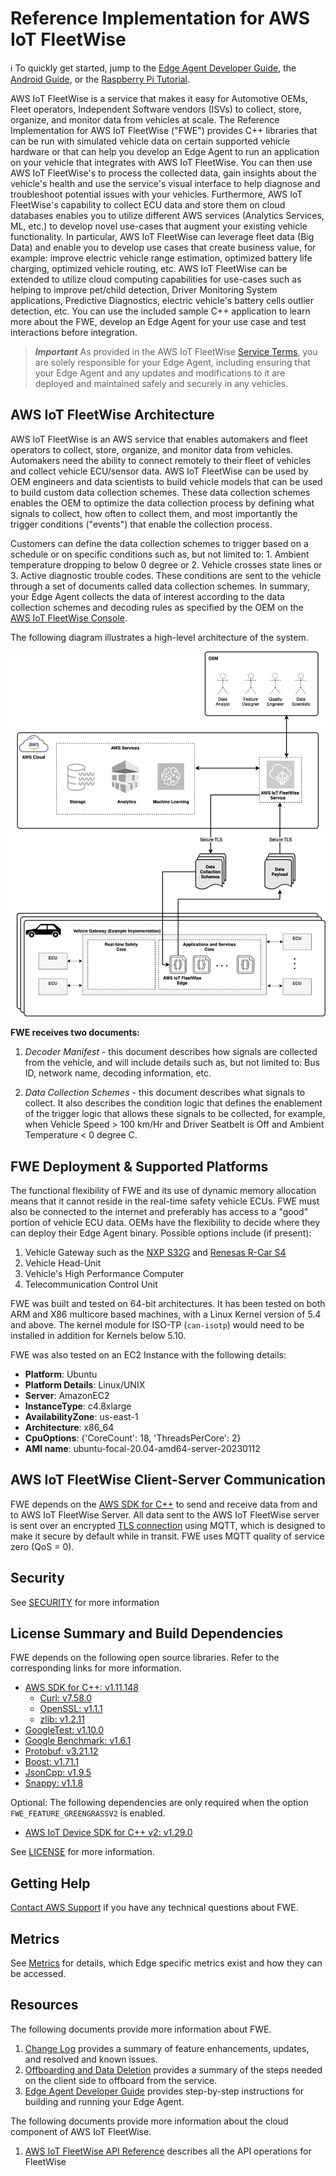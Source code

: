 # Reference Implementation for AWS IoT FleetWise

:information_source: To quickly get started, jump to the
[Edge Agent Developer Guide](./docs/dev-guide/edge-agent-dev-guide.md), the
[Android Guide](./tools/android-app/README.md), or the
[Raspberry Pi Tutorial](./docs/rpi-tutorial/raspberry-pi-tutorial.md).

AWS IoT FleetWise is a service that makes it easy for Automotive OEMs, Fleet operators, Independent
Software vendors (ISVs) to collect, store, organize, and monitor data from vehicles at scale. The
Reference Implementation for AWS IoT FleetWise ("FWE") provides C++ libraries that can be run with
simulated vehicle data on certain supported vehicle hardware or that can help you develop an Edge
Agent to run an application on your vehicle that integrates with AWS IoT FleetWise. You can then use
AWS IoT FleetWise's to process the collected data, gain insights about the vehicle's health and use
the service's visual interface to help diagnose and troubleshoot potential issues with your
vehicles. Furthermore, AWS IoT FleetWise's capability to collect ECU data and store them on cloud
databases enables you to utilize different AWS services (Analytics Services, ML, etc.) to develop
novel use-cases that augment your existing vehicle functionality. In particular, AWS IoT FleetWise
can leverage fleet data (Big Data) and enable you to develop use cases that create business value,
for example: improve electric vehicle range estimation, optimized battery life charging, optimized
vehicle routing, etc. AWS IoT FleetWise can be extended to utilize cloud computing capabilities for
use-cases such as helping to improve pet/child detection, Driver Monitoring System applications,
Predictive Diagnostics, electric vehicle's battery cells outlier detection, etc. You can use the
included sample C++ application to learn more about the FWE, develop an Edge Agent for your use case
and test interactions before integration.

> _**Important**_ As provided in the AWS IoT FleetWise
> [Service Terms](https://aws.amazon.com/service-terms/), you are solely responsible for your Edge
> Agent, including ensuring that your Edge Agent and any updates and modifications to it are
> deployed and maintained safely and securely in any vehicles.

## AWS IoT FleetWise Architecture

AWS IoT FleetWise is an AWS service that enables automakers and fleet operators to collect, store,
organize, and monitor data from vehicles. Automakers need the ability to connect remotely to their
fleet of vehicles and collect vehicle ECU/sensor data. AWS IoT FleetWise can be used by OEM
engineers and data scientists to build vehicle models that can be used to build custom data
collection schemes. These data collection schemes enables the OEM to optimize the data collection
process by defining what signals to collect, how often to collect them, and most importantly the
trigger conditions ("events") that enable the collection process.

Customers can define the data collection schemes to trigger based on a schedule or on specific
conditions such as, but not limited to: 1. Ambient temperature dropping to below 0 degree or 2.
Vehicle crosses state lines or 3. Active diagnostic trouble codes. These conditions are sent to the
vehicle through a set of documents called data collection schemes. In summary, your Edge Agent
collects the data of interest according to the data collection schemes and decoding rules as
specified by the OEM on the [AWS IoT FleetWise Console](https://aws.amazon.com/iot-fleetwise/).

The following diagram illustrates a high-level architecture of the system.

<img src="./docs/iot-FleetWise-architecture.png" />

**FWE receives two documents:**

1. _Decoder Manifest_ - this document describes how signals are collected from the vehicle, and will
   include details such as, but not limited to: Bus ID, network name, decoding information, etc.

2. _Data Collection Schemes_ - this document describes what signals to collect. It also describes
   the condition logic that defines the enablement of the trigger logic that allows these signals to
   be collected, for example, when Vehicle Speed > 100 km/Hr and Driver Seatbelt is Off and Ambient
   Temperature < 0 degree C.

## FWE Deployment & Supported Platforms

The functional flexibility of FWE and its use of dynamic memory allocation means that it cannot
reside in the real-time safety vehicle ECUs. FWE must also be connected to the internet and
preferably has access to a "good" portion of vehicle ECU data. OEMs have the flexibility to decide
where they can deploy their Edge Agent binary. Possible options include (if present):

1. Vehicle Gateway such as the
   [NXP S32G](https://www.nxp.com/products/processors-and-microcontrollers/arm-processors/s32g-vehicle-network-processors/s32g2-processors-for-vehicle-networking:S32G2)
   and
   [Renesas R-Car S4](https://www.renesas.com/jp/en/products/automotive-products/automotive-system-chips-socs/rtp8a779f0askb0sp2s-r-car-s4-reference-boardspider)
2. Vehicle Head-Unit
3. Vehicle's High Performance Computer
4. Telecommunication Control Unit

FWE was built and tested on 64-bit architectures. It has been tested on both ARM and X86 multicore
based machines, with a Linux Kernel version of 5.4 and above. The kernel module for ISO-TP
(`can-isotp`) would need to be installed in addition for Kernels below 5.10.

FWE was also tested on an EC2 Instance with the following details:

- **Platform**: Ubuntu
- **Platform Details**: Linux/UNIX
- **Server**: AmazonEC2
- **InstanceType**: c4.8xlarge
- **AvailabilityZone**: us-east-1
- **Architecture**: x86_64
- **CpuOptions**: {'CoreCount': 18, 'ThreadsPerCore': 2}
- **AMI name**: ubuntu-focal-20.04-amd64-server-20230112

## AWS IoT FleetWise Client-Server Communication

FWE depends on the [AWS SDK for C++](https://github.com/aws/aws-sdk-cpp) to send and receive data
from and to AWS IoT FleetWise Server. All data sent to the AWS IoT FleetWise server is sent over an
encrypted
[TLS connection](https://docs.aws.amazon.com/iot/latest/developerguide/data-encryption.html) using
MQTT, which is designed to make it secure by default while in transit. FWE uses MQTT quality of
service zero (QoS = 0).

## Security

See [SECURITY](./SECURITY.md) for more information

## License Summary and Build Dependencies

FWE depends on the following open source libraries. Refer to the corresponding links for more
information.

- [AWS SDK for C++: v1.11.148](https://github.com/aws/aws-sdk-cpp)
  - [Curl: v7.58.0](https://github.com/curl/curl)
  - [OpenSSL: v1.1.1](https://github.com/openssl/openssl)
  - [zlib: v1.2.11](https://github.com/madler/zlib)
- [GoogleTest: v1.10.0](https://github.com/google/googletest)
- [Google Benchmark: v1.6.1](https://github.com/google/benchmark)
- [Protobuf: v3.21.12](https://github.com/protocolbuffers/protobuf)
- [Boost: v1.71.1](https://github.com/boostorg/boost)
- [JsonCpp: v1.9.5](https://github.com/open-source-parsers/jsoncpp)
- [Snappy: v1.1.8](https://github.com/google/snappy)

Optional: The following dependencies are only required when the option `FWE_FEATURE_GREENGRASSV2` is
enabled.

- [AWS IoT Device SDK for C++ v2: v1.29.0](https://github.com/aws/aws-iot-device-sdk-cpp-v2)

See [LICENSE](./LICENSE) for more information.

## Getting Help

[Contact AWS Support](https://aws.amazon.com/contact-us/) if you have any technical questions about
FWE.

## Metrics

See [Metrics](./docs/metrics.md) for details, which Edge specific metrics exist and how they can be
accessed.

## Resources

The following documents provide more information about FWE.

1. [Change Log](./CHANGELOG.md) provides a summary of feature enhancements, updates, and resolved
   and known issues.
1. [Offboarding and Data Deletion](./docs/AWS-IoTFleetWiseOffboarding.md) provides a summary of the
   steps needed on the client side to offboard from the service.
1. [Edge Agent Developer Guide](./docs/dev-guide/edge-agent-dev-guide.md) provides step-by-step
   instructions for building and running your Edge Agent.

The following documents provide more information about the cloud component of AWS IoT FleetWise.

1. [AWS IoT FleetWise API Reference](https://docs.aws.amazon.com/iot-fleetwise/latest/APIReference/Welcome.html)
   describes all the API operations for FleetWise
